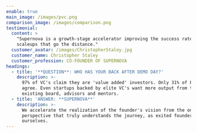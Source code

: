 ```yaml
---
enable: true
main_image: /images/pvc.png
comparison_image: /images/comparison.png
testimonial:
  content: >
    "Supernova is a growth-stage accelerator improving the success rates of
    scaleups that go the distance."
  customer_avatar: /images/ChristopherStaley.jpg
  customer_name: Christopher Staley
  customer_profession: CO-FOUNDER OF SUPERNOVA
headings:
  - title: '**QUESTION**: WHO HAS YOUR BACK AFTER DEMO DAY?'
    description: >-
      97% of VC's claim they are 'value added' investors. Only 31% of Founders
      agree. Even startups backed by elite VC's want more output from their
      existing board, advisors and mentors.
  - title: 'ANSWER: **SUPERNOVA**'
    description: >-
      We accelerate the realization of the founder's vision from the only
      perspective that truly understands the journey, as exited founders
      ourselves.
---
```


